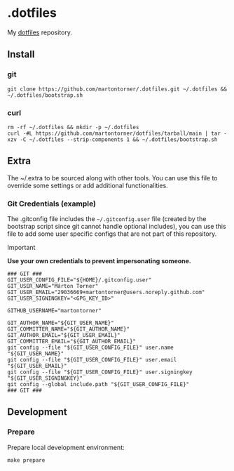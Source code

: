 # .dotfiles

My [dotfiles] repository.

## Install

### git

```shell
git clone https://github.com/martontorner/.dotfiles.git ~/.dotfiles && ~/.dotfiles/bootstrap.sh
```

### curl

```shell
rm -rf ~/.dotfiles && mkdir -p ~/.dotfiles
curl -#L https://github.com/martontorner/dotfiles/tarball/main | tar -xzv -C ~/.dotfiles --strip-components 1 && ~/.dotfiles/bootstrap.sh
```

## Extra

The ~/.extra to be sourced along with other tools. You can use this file to override some settings or add additional functionalities.

### Git Credentials (example)

The .gitconfig file includes the `~/.gitconfig.user` file (created by the
bootstrap script since git cannot handle optional includes), you can use this
file to add some user specific configs that are not part of this repository.

<!-- prettier-ignore -->
>[!IMPORTANT]
>**Use your own credentials to prevent impersonating someone.**

```shell
### GIT ###
GIT_USER_CONFIG_FILE="${HOME}/.gitconfig.user"
GIT_USER_NAME="Márton Torner"
GIT_USER_EMAIL="29036669+martontorner@users.noreply.github.com"
GIT_USER_SIGNINGKEY="<GPG_KEY_ID>"

GITHUB_USERNAME="martontorner"

GIT_AUTHOR_NAME="${GIT_USER_NAME}"
GIT_COMMITTER_NAME="${GIT_AUTHOR_NAME}"
GIT_AUTHOR_EMAIL="${GIT_USER_EMAIL}"
GIT_COMMITTER_EMAIL="${GIT_AUTHOR_EMAIL}"
git config --file "${GIT_USER_CONFIG_FILE}" user.name "${GIT_USER_NAME}"
git config --file "${GIT_USER_CONFIG_FILE}" user.email "${GIT_USER_EMAIL}"
git config --file "${GIT_USER_CONFIG_FILE}" user.signingkey "${GIT_USER_SIGNINGKEY}"
git config --global include.path "${GIT_USER_CONFIG_FILE}"
### GIT ###
```

## Development

### Prepare

Prepare local development environment:
```shell
make prepare
```

[dotfiles]: https://dotfiles.github.io

